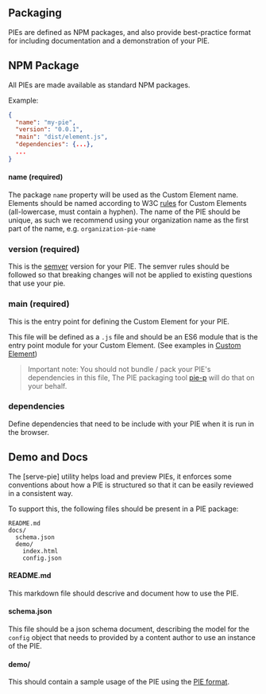 ## Packaging

PIEs are defined as NPM packages, and also provide best-practice format for including documentation and a  demonstration of your PIE.

## NPM Package

All PIEs are made available as standard NPM packages. 

Example:

```json
{
  "name": "my-pie",
  "version": "0.0.1",
  "main": "dist/element.js",
  "dependencies": {...},
  ...
}
``` 


#### name (required)

The package `name` property will be used as the Custom Element name. Elements should be named according to W3C [rules](https://www.w3.org/TR/custom-elements/#concepts) for Custom Elements (all-lowercase, must contain a hyphen). The name of the PIE should be unique, as such we recommend using your organization name as the first part of the name, e.g. `organization-pie-name`

### version (required)

This is the [semver](semver.org) version for your PIE. The semver rules should be followed so that breaking changes will not be applied to existing questions that use your pie.

### main (required) 

This is the entry point for defining the Custom Element for your PIE. 

This file will be defined as a `.js` file and should be an ES6 module that is the entry point module for your Custom Element. (See examples in [Custom Element](custom-element.md))

> Important note: You should not bundle / pack your PIE's dependencies in this file, The PIE packaging tool [pie-p](todo) will do that on your behalf.


### dependencies
Define dependencies that need to be include with your PIE when it is run in the browser. 


## Demo and Docs

The [serve-pie] utility helps load and preview PIEs, it enforces some conventions about how a PIE is structured so that it can be easily reviewed in a consistent way.

To support this, the following files should be present in a PIE package:

```
README.md
docs/
  schema.json
  demo/
    index.html
    config.json
```

#### README.md

This markdown file should descrive and document how to use the PIE.

#### schema.json

This file should be a json schema document, describing the model for the `config` object that needs to provided by a content author to use an instance of the PIE.

#### demo/

This should contain a sample usage of the PIE using the [PIE format]().

